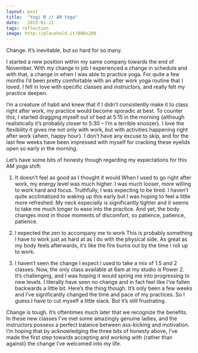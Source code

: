 ```yaml
---
layout: post
title:  "Yogi B // AM Yoga"
date:   2015-01-21
tags: reflection
image: http://placehold.it/800x200
---
```

Change. It’s inevitable, but so hard for so many.

I started a new position within my same company towards the end of November. With my change in job I experienced a change in schedule and with that, a change in when I was able to practice yoga. For quite a few months I’d been pretty comfortable with an after work yoga routine that I loved. I fell in love with specific classes and instructors, and really felt my practice deepen.

I’m a creature of habit and knew that if I didn’t consistently make it to class right after work, my practice would become sporadic at best. To counter this, I started dragging myself out of bed at 5:15 in the morning {although realistically it’s probably closer to 5:30 – I’m a terrible snoozer}. I love the flexibility it gives me not only with work, but with activities happening right after work {ahem, happy hour}. I don’t have any excuse to skip, and for the last few weeks have been impressed with myself for cracking these eyelids open so early in the morning.

Let’s have some bits of honesty though regarding my expectations for this AM yoga shift:

1. It doesn’t feel as good as I thought it would
When I used to go right after work, my energy level was much higher. I was much looser, more willing to work hard and focus. Truthfully, I was expecting to be tired. I haven’t quite acclimatized to waking up this early but I was hoping to feel a little more refreshed. My neck especially is significantly tighter and it seems to take me much longer to ease into the practice. And yet, the body changes most in those moments of discomfort, so patience, patience, patience.

2. I expected the zen to accompany me to work
This is probably something I have to work just as hard at as I do with the physical side. As great as my body feels afterwards, it’s like the fire burns out by the time I roll up to work.

3. I haven’t seen the change I expect
I used to take a mix of 1.5 and 2 classes. Now, the only class available at 6am at my studio is Power 2. It’s challenging, and I was hoping it would spring me into progressing to new levels. I literally have seen no change and in fact feel like I’ve fallen backwards a little bit. Here’s the thing though. It’s only been a few weeks and I’ve significantly changed the time and pace of my practices. So I guess I have to cut myself a little slack. But it’s still frustrating.

Change is tough. It’s oftentimes much later that we recognize the benefits. In these new classes I’ve met some amazingly genuine ladies, and the instructors possess a perfect balance between ass-kicking and motivation. I’m hoping that by acknowledging the three bits of honesty above, I’ve made the first step towards accepting and working with {rather than against} the change I’ve welcomed into my life.

